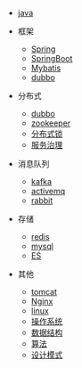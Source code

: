 

* [java](java/)

* 框架
  * [Spring](framework/spring/)
  * [SpringBoot](framework/springboot/)
  * [Mybatis](framework/mybatis/)
  * [dubbo](framework/dubbo/)

* 分布式
  * [dubbo](distri/dubbo/)
  * [zookeeper](distri/zookeeper/)
  * [分布式锁](distri/lock/)
  * [服务治理](distri/soa/)
  
* 消息队列
  * [kafka](mq/kafka/)
  * [activemq](mq/activemq/)
  * [rabbit](mq/rabbit/)
  
* 存储  
  * [redis](db/redis/)
  * [mysql](db/mysql/)
  * [ES](db/mysql/)

* 其他
  * [tomcat](others/tomcat/)
  * [Nginx](others/nginx/)
  * [linux](others/linux/)
  * [操作系统](others/system/)
  * [数据结构](others/ds/)
  * [算法](others/learn/)
  * [设计模式]()